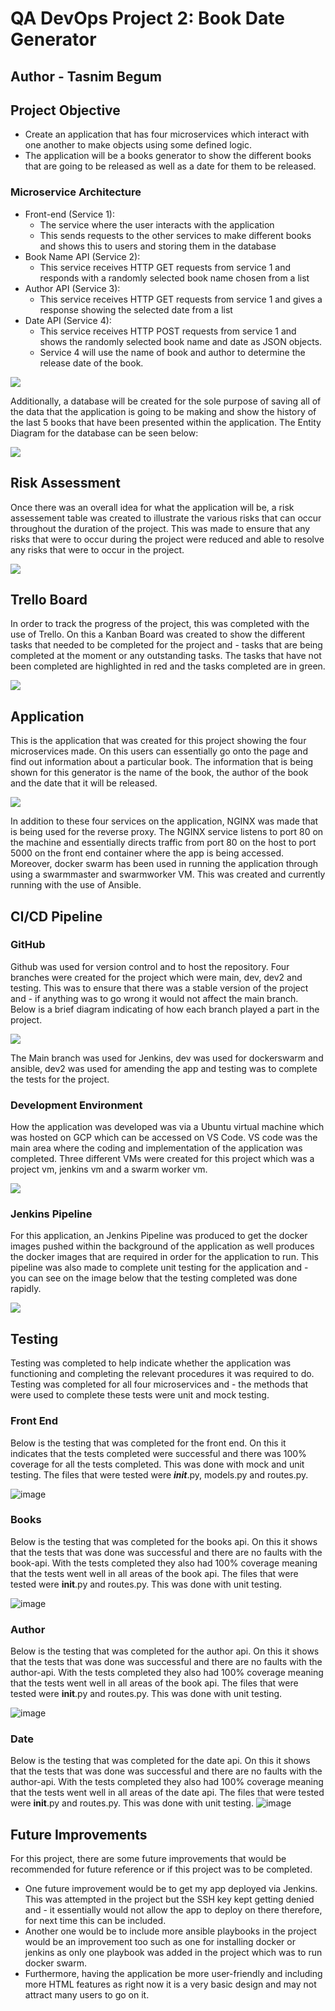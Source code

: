 # QA DevOps Project 2: Book Date Generator
## Author - Tasnim Begum
## Project Objective
- Create an application that has four microservices which interact with one another to make objects using some defined logic.
- The application will be a books generator to show the different books that are going to be released as well as a date for them to be released.

### Microservice Architecture
- Front-end (Service 1):
	- The service where the user interacts with the application
	- This sends requests to the other services to make different books and shows this to users and storing them in the database
- Book Name API (Service 2): 
   - This service receives HTTP GET requests from service 1 and responds with a randomly selected book name chosen from a list
- Author API (Service 3):
    - This service receives HTTP GET requests from service 1 and gives a response showing the selected date from a list
- Date API (Service 4):
    - This service receives HTTP POST requests from service 1 and shows the randomly selected book name and date as JSON objects. 
    - Service 4 will use the name of book and author to determine the release date of the book.
<p>
<img src = "https://user-images.githubusercontent.com/60227889/189104266-7ab659e6-399d-4be2-835e-d246ea26d64c.png" widith="1000">

<p>
Additionally, a database will be created for the sole purpose of saving all of the data that the application is going to be making and show the history of the last 5 books that have been presented within the application. The Entity Diagram for the database can be seen below:
<p>
<img src = "https://user-images.githubusercontent.com/60227889/189088573-9be4e457-b55f-42cd-bff3-8e3ee17a0a20.png" widith="1000">

<p>


## Risk Assessment
Once there was an overall idea for what the application will be, a risk assessement table was created to illustrate the various risks that can occur throughout the duration of the project. This was made to ensure that any risks that were to occur during the project were reduced and able to resolve any risks that were to occur in the project.
<p> 
<img src = "https://user-images.githubusercontent.com/60227889/188701716-70aeb133-a8b2-473a-b822-540364b56c2f.png" widith="1000">


## Trello Board
In order to track the progress of the project, this was completed with the use of Trello. On this a Kanban Board was created to show the different tasks that needed to be completed for the project and - tasks that are being completed at the moment or any outstanding tasks. The tasks that have not been completed are highlighted in red and the tasks completed are in green. 
<p>
<img src = "https://user-images.githubusercontent.com/60227889/188703647-ad01a508-dbd8-4ada-9b2e-d9c2531a4ab3.png" widith="1000">


## Application
This is the application that was created for this project showing the four microservices made. On this users can essentially go onto the page and find out information about a particular book. The information that is being shown for this generator is the name of the book, the author of the book and the date that it will be released. 
<p>
<img src = "https://user-images.githubusercontent.com/60227889/188863642-880b0434-a73b-4c67-bb25-2901696c6c60.png" widith="1000">

<p>
In addition to these four services on the application, NGINX was made that is being used for the reverse proxy. The NGINX service listens to port 80 on the machine and essentially directs traffic from port 80 on the host to port 5000 on the front end container where the app is being accessed. Moreover, docker swarm has been used in running the application through using a swarmmaster and swarmworker VM. This was created and currently running with the use of Ansible.  


## CI/CD Pipeline
### GitHub
Github was used for version control and to host the repository. Four branches were created for the project which were main, dev, dev2 and testing. This was to ensure that there was a stable version of the project and - if anything was to go wrong it would not affect the main branch. Below is a brief diagram indicating of how each branch played a part in the project. 
<p>
<img src = "https://user-images.githubusercontent.com/60227889/189155546-c69d679c-9ad5-45da-87de-775011102e21.png">
<p>
The Main branch was used for Jenkins, dev was used for dockerswarm and ansible, dev2 was used for amending the app and testing was to complete the tests for the project. 

### Development Environment
How the application was developed was via a Ubuntu virtual machine which was hosted on GCP which can be accessed on VS Code. VS code was the main area where the coding and implementation of the application was completed. Three different VMs were created for this project which was a project vm, jenkins vm and a swarm worker vm.
<p>
<img src = "https://user-images.githubusercontent.com/60227889/189157095-509037ee-7edc-49a1-b8f0-94aa3149158c.png">


### Jenkins Pipeline
For this application, an Jenkins Pipeline was produced to get the docker images pushed within the background of the application as well produces the docker images that are required in order for the application to run. This pipeline was also made to complete unit testing for the application and - you can see on the image below that the testing completed was done rapidly.
<p>
<img src = "https://user-images.githubusercontent.com/60227889/188913067-4e83c7df-e2d0-432d-8b5c-e10cdffb7aa6.png"

<p>
	
## Testing
Testing was completed to help indicate whether the application was functioning and completing the relevant procedures it was required to do. Testing was completed for all four microservices and - the methods that were used to complete these tests were unit and mock testing. 

### Front End
Below is the testing that was completed for the front end. On this it indicates that the tests completed were successful and there was 100% coverage for all the tests completed. This was done with mock and unit testing. The files that were tested were ___init___.py, models.py and routes.py. 

![image](https://user-images.githubusercontent.com/60227889/189110873-622f2c7a-ea94-44b4-9b5a-0aaab106d54e.png)


### Books
Below is the testing that was completed for the books api. On this it shows that the tests that was done was successful and there are no faults with the book-api. With the tests completed they also had 100% coverage meaning that the tests went well in all areas of the book api. The files that were tested were __init__.py and routes.py. This was done with unit testing. 

![image](https://user-images.githubusercontent.com/60227889/188916492-ce806b75-a5a2-480c-b036-d07172c3648d.png)


### Author
Below is the testing that was completed for the author api. On this it shows that the tests that was done was successful and there are no faults with the author-api. With the tests completed they also had 100% coverage meaning that the tests went well in all areas of the book api. The files that were tested were __init__.py and routes.py. This was done with unit testing. 

![image](https://user-images.githubusercontent.com/60227889/188917205-b5ef58fc-ba21-4b8f-8378-82d2f593b34b.png)


### Date
Below is the testing that was completed for the date api. On this it shows that the tests that was done was successful and there are no faults with the author-api. With the tests completed they also had 100% coverage meaning that the tests went well in all areas of the date api. The files that were tested were __init__.py and routes.py. This was done with unit testing. 
![image](https://user-images.githubusercontent.com/60227889/188917258-a58a917a-410f-421f-97e8-bfd0b0935e7f.png)

## Future Improvements
For this project, there are some future improvements that would be recommended for future reference or if this project was to be completed. 
- One future improvement would be to get my app deployed via Jenkins. This was attempted in the project but the SSH key kept getting denied and - it essentially would not allow the app to deploy on there therefore, for next time this can be included. 
- Another one would be to include more ansible playbooks in the project would be an improvement too such as one for installing docker or jenkins as only one playbook was added in the project which was to run docker swarm.
- Furthermore, having the application be more user-friendly and including more HTML features as right now it is a very basic design and may not attract many users to go on it. 





